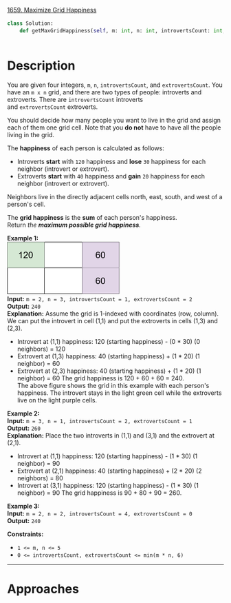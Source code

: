 [1659. Maximize Grid Happiness](https://leetcode.com/problems/maximize-grid-happiness/)

```python
class Solution:
    def getMaxGridHappiness(self, m: int, n: int, introvertsCount: int, extrovertsCount: int) -> int:
        
```

# Description

You are given four integers, `m`, `n`, `introvertsCount`, and `extrovertsCount`. You have an `m x n` grid, and there are two types of people: introverts and extroverts. There are `introvertsCount` introverts and `extrovertsCount` extroverts.

You should decide how many people you want to live in the grid and assign each of them one grid cell. Note that you **do not** have to have all the people living in the grid.

The **happiness** of each person is calculated as follows:

- Introverts **start** with `120` happiness and **lose** `30` happiness for each neighbor (introvert or extrovert).
- Extroverts **start** with `40` happiness and **gain** `20` happiness for each neighbor (introvert or extrovert).

Neighbors live in the directly adjacent cells north, east, south, and west of a person's cell.

The **grid happiness** is the **sum** of each person's happiness. Return _the **maximum possible grid happiness**._

**Example 1:**  
![](!assets/attachments/Pasted%20image%2020240419231728.png)  
**Input:** `m = 2, n = 3, introvertsCount = 1, extrovertsCount = 2`  
**Output:** `240`  
**Explanation:** Assume the grid is 1-indexed with coordinates (row, column).  
We can put the introvert in cell (1,1) and put the extroverts in cells (1,3) and (2,3).  
- Introvert at (1,1) happiness: 120 (starting happiness) - (0 * 30) (0 neighbors) = 120
- Extrovert at (1,3) happiness: 40 (starting happiness) + (1 * 20) (1 neighbor) = 60
- Extrovert at (2,3) happiness: 40 (starting happiness) + (1 * 20) (1 neighbor) = 60
The grid happiness is 120 + 60 + 60 = 240.  
The above figure shows the grid in this example with each person's happiness. The introvert stays in the light green cell while the extroverts live on the light purple cells.

**Example 2:**  
**Input:** `m = 3, n = 1, introvertsCount = 2, extrovertsCount = 1`  
**Output:** `260`  
**Explanation:** Place the two introverts in (1,1) and (3,1) and the extrovert at (2,1).  
- Introvert at (1,1) happiness: 120 (starting happiness) - (1 * 30) (1 neighbor) = 90
- Extrovert at (2,1) happiness: 40 (starting happiness) + (2 * 20) (2 neighbors) = 80
- Introvert at (3,1) happiness: 120 (starting happiness) - (1 * 30) (1 neighbor) = 90
The grid happiness is 90 + 80 + 90 = 260.

**Example 3:**  
**Input:** `m = 2, n = 2, introvertsCount = 4, extrovertsCount = 0`  
**Output:** `240`  

**Constraints:**
- `1 <= m, n <= 5`
- `0 <= introvertsCount, extrovertsCount <= min(m * n, 6)`

---


# Approaches

